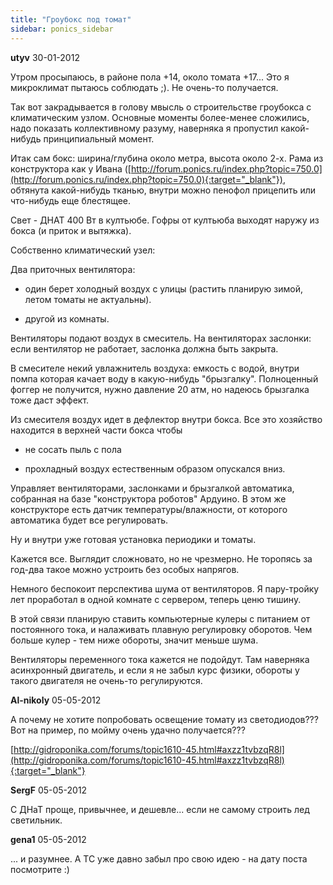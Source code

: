 ```yaml
---
title: "Гроубокс под томат"
sidebar: ponics_sidebar
---
```


**utyv** 30-01-2012

Утром просыпаюсь, в районе пола +14, около томата +17... Это я микроклимат пытаюсь соблюдать ;). Не очень-то получается.

Так вот закрадывается в голову мвысль о строительстве гроубокса с климатическим узлом. Основные моменты более-менее сложились, надо показать коллективному разуму, наверняка я пропустил какой-нибудь принципиальный момент.

Итак сам бокс: ширина/глубина около метра, высота около 2-х. Рама из конструктора как у Ивана ([http://forum.ponics.ru/index.php?topic=750.0](http://forum.ponics.ru/index.php?topic=750.0){:target="_blank"}), обтянута какой-нибудь тканью, внутри можно пенофол прицепить или что-нибудь еще блестящее.

Свет - ДНАТ 400 Вт в култьюбе. Гофры от култьюба выходят наружу из бокса (и приток и вытяжка).

Собственно климатический узел:

Два приточных вентилятора:

- один берет холодный воздух с улицы (растить планирую зимой, летом томаты не актуальны).

- другой из комнаты.

Вентиляторы подают воздух в смеситель. На вентиляторах заслонки: если вентилятор не работает, заслонка должна быть закрыта.

В смесителе некий увлажнитель воздуха: емкость с водой, внутри помпа которая качает воду в какую-нибудь "брызгалку". Полноценный фоггер не получится, нужно давление 20 атм, но надеюсь брызгалка тоже даст эффект.

Из смесителя воздух идет в дефлектор внутри бокса. Все это хозяйство находится в верхней части бокса чтобы

- не сосать пыль с пола

- прохладный воздух естественным образом опускался вниз.

Управляет вентиляторами, заслонками и брызгалкой автоматика, собранная на базе "конструктора роботов" Ардуино. В этом же конструкторе есть датчик температуры/влажности, от которого автоматика будет все регулировать.

Ну и внутри уже готовая установка периодики и томаты.

Кажется все. Выглядит сложновато, но не чрезмерно. Не торопясь за год-два такое можно устроить без особых напрягов.

Немного беспокоит перспектива шума от вентиляторов. Я пару-тройку лет проработал в одной комнате с сервером, теперь ценю тишину.

В этой связи планирую ставить компьютерные кулеры с питанием от постоянного тока, и налаживать плавную регулировку оборотов. Чем больше кулер - тем ниже обороты, значит меньше шума.

Вентиляторы переменного тока кажется не подойдут. Там наверняка асинхронный двигатель, и если я не забыл курс физики, обороты у такого двигателя не очень-то регулируются.


**Al-nikoly** 05-05-2012

А почему не хотите попробовать освещение томату из светодиодов??? Вот на пример, по мойму очень удачно получается???

[http://gidroponika.com/forums/topic1610-45.html#axzz1tvbzqR8l](http://gidroponika.com/forums/topic1610-45.html#axzz1tvbzqR8l){:target="_blank"}


**SergF** 05-05-2012

С ДНаТ проще, привычнее, и дешевле... если не самому строить лед светильник.


**gena1** 05-05-2012

... и разумнее. А ТС уже давно забыл про свою идею - на дату поста посмотрите :)


